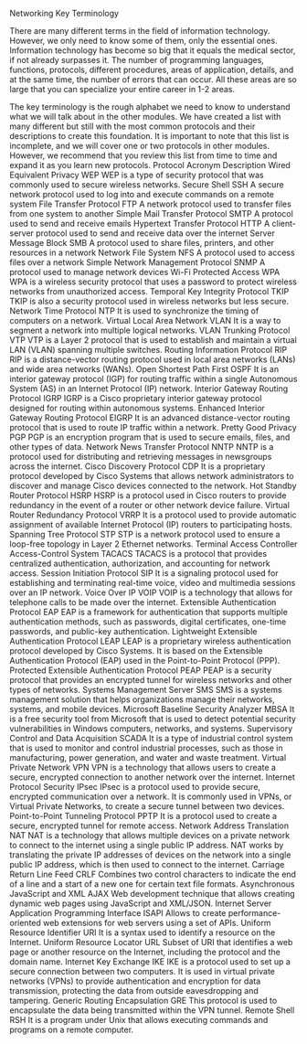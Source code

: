 Networking Key Terminology

There are many different terms in the field of information technology. However, we only need to know some of them, only the essential ones. Information technology has become so big that it equals the medical sector, if not already surpasses it. The number of programming languages, functions, protocols, different procedures, areas of application, details, and at the same time, the number of errors that can occur. All these areas are so large that you can specialize your entire career in 1-2 areas.

The key terminology is the rough alphabet we need to know to understand what we will talk about in the other modules. We have created a list with many different but still with the most common protocols and their descriptions to create this foundation. It is important to note that this list is incomplete, and we will cover one or two protocols in other modules. However, we recommend that you review this list from time to time and expand it as you learn new protocols.
Protocol 	Acronym 	Description
Wired Equivalent Privacy 	WEP 	WEP is a type of security protocol that was commonly used to secure wireless networks.
Secure Shell 	SSH 	A secure network protocol used to log into and execute commands on a remote system
File Transfer Protocol 	FTP 	A network protocol used to transfer files from one system to another
Simple Mail Transfer Protocol 	SMTP 	A protocol used to send and receive emails
Hypertext Transfer Protocol 	HTTP 	A client-server protocol used to send and receive data over the internet
Server Message Block 	SMB 	A protocol used to share files, printers, and other resources in a network
Network File System 	NFS 	A protocol used to access files over a network
Simple Network Management Protocol 	SNMP 	A protocol used to manage network devices
Wi-Fi Protected Access 	WPA 	WPA is a wireless security protocol that uses a password to protect wireless networks from unauthorized access.
Temporal Key Integrity Protocol 	TKIP 	TKIP is also a security protocol used in wireless networks but less secure.
Network Time Protocol 	NTP 	It is used to synchronize the timing of computers on a network.
Virtual Local Area Network 	VLAN 	It is a way to segment a network into multiple logical networks.
VLAN Trunking Protocol 	VTP 	VTP is a Layer 2 protocol that is used to establish and maintain a virtual LAN (VLAN) spanning multiple switches.
Routing Information Protocol 	RIP 	RIP is a distance-vector routing protocol used in local area networks (LANs) and wide area networks (WANs).
Open Shortest Path First 	OSPF 	It is an interior gateway protocol (IGP) for routing traffic within a single Autonomous System (AS) in an Internet Protocol (IP) network.
Interior Gateway Routing Protocol 	IGRP 	IGRP is a Cisco proprietary interior gateway protocol designed for routing within autonomous systems.
Enhanced Interior Gateway Routing Protocol 	EIGRP 	It is an advanced distance-vector routing protocol that is used to route IP traffic within a network.
Pretty Good Privacy 	PGP 	PGP is an encryption program that is used to secure emails, files, and other types of data.
Network News Transfer Protocol 	NNTP 	NNTP is a protocol used for distributing and retrieving messages in newsgroups across the internet.
Cisco Discovery Protocol 	CDP 	It is a proprietary protocol developed by Cisco Systems that allows network administrators to discover and manage Cisco devices connected to the network.
Hot Standby Router Protocol 	HSRP 	HSRP is a protocol used in Cisco routers to provide redundancy in the event of a router or other network device failure.
Virtual Router Redundancy Protocol 	VRRP 	It is a protocol used to provide automatic assignment of available Internet Protocol (IP) routers to participating hosts.
Spanning Tree Protocol 	STP 	STP is a network protocol used to ensure a loop-free topology in Layer 2 Ethernet networks.
Terminal Access Controller Access-Control System 	TACACS 	TACACS is a protocol that provides centralized authentication, authorization, and accounting for network access.
Session Initiation Protocol 	SIP 	It is a signaling protocol used for establishing and terminating real-time voice, video and multimedia sessions over an IP network.
Voice Over IP 	VOIP 	VOIP is a technology that allows for telephone calls to be made over the internet.
Extensible Authentication Protocol 	EAP 	EAP is a framework for authentication that supports multiple authentication methods, such as passwords, digital certificates, one-time passwords, and public-key authentication.
Lightweight Extensible Authentication Protocol 	LEAP 	LEAP is a proprietary wireless authentication protocol developed by Cisco Systems. It is based on the Extensible Authentication Protocol (EAP) used in the Point-to-Point Protocol (PPP).
Protected Extensible Authentication Protocol 	PEAP 	PEAP is a security protocol that provides an encrypted tunnel for wireless networks and other types of networks.
Systems Management Server 	SMS 	SMS is a systems management solution that helps organizations manage their networks, systems, and mobile devices.
Microsoft Baseline Security Analyzer 	MBSA 	It is a free security tool from Microsoft that is used to detect potential security vulnerabilities in Windows computers, networks, and systems.
Supervisory Control and Data Acquisition 	SCADA 	It is a type of industrial control system that is used to monitor and control industrial processes, such as those in manufacturing, power generation, and water and waste treatment.
Virtual Private Network 	VPN 	VPN is a technology that allows users to create a secure, encrypted connection to another network over the internet.
Internet Protocol Security 	IPsec 	IPsec is a protocol used to provide secure, encrypted communication over a network. It is commonly used in VPNs, or Virtual Private Networks, to create a secure tunnel between two devices.
Point-to-Point Tunneling Protocol 	PPTP 	It is a protocol used to create a secure, encrypted tunnel for remote access.
Network Address Translation 	NAT 	NAT is a technology that allows multiple devices on a private network to connect to the internet using a single public IP address. NAT works by translating the private IP addresses of devices on the network into a single public IP address, which is then used to connect to the internet.
Carriage Return Line Feed 	CRLF 	Combines two control characters to indicate the end of a line and a start of a new one for certain text file formats.
Asynchronous JavaScript and XML 	AJAX 	Web development technique that allows creating dynamic web pages using JavaScript and XML/JSON.
Internet Server Application Programming Interface 	ISAPI 	Allows to create performance-oriented web extensions for web servers using a set of APIs.
Uniform Resource Identifier 	URI 	It is a syntax used to identify a resource on the Internet.
Uniform Resource Locator 	URL 	Subset of URI that identifies a web page or another resource on the Internet, including the protocol and the domain name.
Internet Key Exchange 	IKE 	IKE is a protocol used to set up a secure connection between two computers. It is used in virtual private networks (VPNs) to provide authentication and encryption for data transmission, protecting the data from outside eavesdropping and tampering.
Generic Routing Encapsulation 	GRE 	This protocol is used to encapsulate the data being transmitted within the VPN tunnel.
Remote Shell 	RSH 	It is a program under Unix that allows executing commands and programs on a remote computer.
